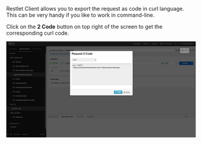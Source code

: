Restlet Client allows you to export the request as code in curl language. This can be very handy if you like to work in command-line.

Click on the **2 Code** button on top right of the screen to get the corresponding curl code.

![Request 2 Code](images/18-request2code.jpg "Request 2 Code")
